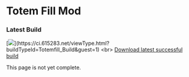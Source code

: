 # Totem Fill Mod
### Latest Build
[![](https://ci.615283.net/app/rest/builds/buildType:(id:Totemfill_Build)/statusIcon)](https://ci.615283.net/viewType.html?buildTypeId=Totemfill_Build&guest=1)
<br>
[Download latest successful build](https://ci.615283.net/repository/download/Totemfill_Build/.lastSuccessful/Artifacts/totem-fill-1.2.0-dev.jar)



This page is not yet complete.
